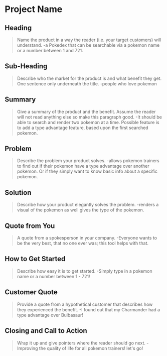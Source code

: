 # Project Name #

<!-- 
> This material was originally posted [here](http://www.quora.com/What-is-Amazons-approach-to-product-development-and-product-management). It is reproduced here for posterities sake.

There is an approach called "working backwards" that is widely used at Amazon. They work backwards from the customer, rather than starting with an idea for a product and trying to bolt customers onto it. While working backwards can be applied to any specific product decision, using this approach is especially important when developing new products or features.

For new initiatives a product manager typically starts by writing an internal press release announcing the finished product. The target audience for the press release is the new/updated product's customers, which can be retail customers or internal users of a tool or technology. Internal press releases are centered around the customer problem, how current solutions (internal or external) fail, and how the new product will blow away existing solutions.

If the benefits listed don't sound very interesting or exciting to customers, then perhaps they're not (and shouldn't be built). Instead, the product manager should keep iterating on the press release until they've come up with benefits that actually sound like benefits. Iterating on a press release is a lot less expensive than iterating on the product itself (and quicker!).

If the press release is more than a page and a half, it is probably too long. Keep it simple. 3-4 sentences for most paragraphs. Cut out the fat. Don't make it into a spec. You can accompany the press release with a FAQ that answers all of the other business or execution questions so the press release can stay focused on what the customer gets. My rule of thumb is that if the press release is hard to write, then the product is probably going to suck. Keep working at it until the outline for each paragraph flows. 

Oh, and I also like to write press-releases in what I call "Oprah-speak" for mainstream consumer products. Imagine you're sitting on Oprah's couch and have just explained the product to her, and then you listen as she explains it to her audience. That's "Oprah-speak", not "Geek-speak".

Once the project moves into development, the press release can be used as a touchstone; a guiding light. The product team can ask themselves, "Are we building what is in the press release?" If they find they're spending time building things that aren't in the press release (overbuilding), they need to ask themselves why. This keeps product development focused on achieving the customer benefits and not building extraneous stuff that takes longer to build, takes resources to maintain, and doesn't provide real customer benefit (at least not enough to warrant inclusion in the press release).
 -->
 
## Heading ##
  > Name the product in a way the reader (i.e. your target customers) will understand.
  -a Pokedex that can be searchable via a pokemon name or a number between 1 and 721.

## Sub-Heading ##
  > Describe who the market for the product is and what benefit they get. One sentence only underneath the title.
  -people who love pokemon

## Summary ##
  > Give a summary of the product and the benefit. Assume the reader will not read anything else so make this paragraph good.
  -It should be able to search and render two pokemon at a time. Possible feature is to add a type advantage feature, based upon the first searched pokemon.

## Problem ##
  > Describe the problem your product solves.
  -allows pokemon trainers to find out if their pokemon have a type advantage over another pokemon. Or if they simply want to know basic info about a specific pokemon.

## Solution ##
  > Describe how your product elegantly solves the problem.
  -renders a visual of the pokemon as well gives the type of the pokemon.

## Quote from You ##
  > A quote from a spokesperson in your company.
  -Everyone wants to be the very best, that no one ever was; this tool helps with that.

## How to Get Started ##
  > Describe how easy it is to get started.
  -Simply type in a pokemon name or a number between 1 - 721! 

## Customer Quote ##
  > Provide a quote from a hypothetical customer that describes how they experienced the benefit.
  -I found out that my Charmander had a type advantage over Bulbasaur!

## Closing and Call to Action ##
  > Wrap it up and give pointers where the reader should go next.
  -Improving the quality of life for all pokemon trainers! let's go!